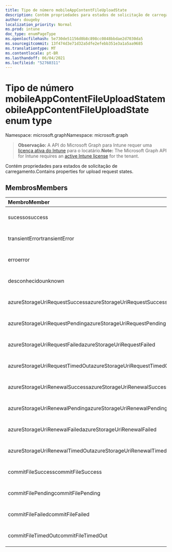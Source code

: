 ```yaml
---
title: Tipo de número mobileAppContentFileUploadState
description: Contém propriedades para estados de solicitação de carregamento.
author: dougeby
localization_priority: Normal
ms.prod: intune
doc_type: enumPageType
ms.openlocfilehash: 5e730de51156d0b8c898cc0848bbdae2d7030da5
ms.sourcegitcommit: 13f474d3e71d32a5dfe2efebb351e3a1a5aa9685
ms.translationtype: MT
ms.contentlocale: pt-BR
ms.lasthandoff: 06/04/2021
ms.locfileid: "52760311"
---
```

# <a name="mobileappcontentfileuploadstate-enum-type"></a><span data-ttu-id="a2e28-103">Tipo de número mobileAppContentFileUploadState</span><span class="sxs-lookup"><span data-stu-id="a2e28-103">mobileAppContentFileUploadState enum type</span></span>

<span data-ttu-id="a2e28-104">Namespace: microsoft.graph</span><span class="sxs-lookup"><span data-stu-id="a2e28-104">Namespace: microsoft.graph</span></span>

> <span data-ttu-id="a2e28-105">**Observação:** A API do Microsoft Graph para Intune requer uma [licença ativa do Intune](https://go.microsoft.com/fwlink/?linkid=839381) para o locatário.</span><span class="sxs-lookup"><span data-stu-id="a2e28-105">**Note:** The Microsoft Graph API for Intune requires an [active Intune license](https://go.microsoft.com/fwlink/?linkid=839381) for the tenant.</span></span>

<span data-ttu-id="a2e28-106">Contém propriedades para estados de solicitação de carregamento.</span><span class="sxs-lookup"><span data-stu-id="a2e28-106">Contains properties for upload request states.</span></span>

## <a name="members"></a><span data-ttu-id="a2e28-107">Membros</span><span class="sxs-lookup"><span data-stu-id="a2e28-107">Members</span></span>
|<span data-ttu-id="a2e28-108">Membro</span><span class="sxs-lookup"><span data-stu-id="a2e28-108">Member</span></span>|<span data-ttu-id="a2e28-109">Valor</span><span class="sxs-lookup"><span data-stu-id="a2e28-109">Value</span></span>|<span data-ttu-id="a2e28-110">Descrição</span><span class="sxs-lookup"><span data-stu-id="a2e28-110">Description</span></span>|
|:---|:---|:---|
|<span data-ttu-id="a2e28-111">sucesso</span><span class="sxs-lookup"><span data-stu-id="a2e28-111">success</span></span>|<span data-ttu-id="a2e28-112">0</span><span class="sxs-lookup"><span data-stu-id="a2e28-112">0</span></span>|<span data-ttu-id="a2e28-113">Ainda não documentado</span><span class="sxs-lookup"><span data-stu-id="a2e28-113">Not yet documented</span></span>|
|<span data-ttu-id="a2e28-114">transientError</span><span class="sxs-lookup"><span data-stu-id="a2e28-114">transientError</span></span>|<span data-ttu-id="a2e28-115">1</span><span class="sxs-lookup"><span data-stu-id="a2e28-115">1</span></span>|<span data-ttu-id="a2e28-116">Ainda não documentado</span><span class="sxs-lookup"><span data-stu-id="a2e28-116">Not yet documented</span></span>|
|<span data-ttu-id="a2e28-117">erro</span><span class="sxs-lookup"><span data-stu-id="a2e28-117">error</span></span>|<span data-ttu-id="a2e28-118">2</span><span class="sxs-lookup"><span data-stu-id="a2e28-118">2</span></span>|<span data-ttu-id="a2e28-119">Ainda não documentado</span><span class="sxs-lookup"><span data-stu-id="a2e28-119">Not yet documented</span></span>|
|<span data-ttu-id="a2e28-120">desconhecido</span><span class="sxs-lookup"><span data-stu-id="a2e28-120">unknown</span></span>|<span data-ttu-id="a2e28-121">3</span><span class="sxs-lookup"><span data-stu-id="a2e28-121">3</span></span>|<span data-ttu-id="a2e28-122">Ainda não documentado</span><span class="sxs-lookup"><span data-stu-id="a2e28-122">Not yet documented</span></span>|
|<span data-ttu-id="a2e28-123">azureStorageUriRequestSuccess</span><span class="sxs-lookup"><span data-stu-id="a2e28-123">azureStorageUriRequestSuccess</span></span>|<span data-ttu-id="a2e28-124">100</span><span class="sxs-lookup"><span data-stu-id="a2e28-124">100</span></span>|<span data-ttu-id="a2e28-125">Ainda não documentado</span><span class="sxs-lookup"><span data-stu-id="a2e28-125">Not yet documented</span></span>|
|<span data-ttu-id="a2e28-126">azureStorageUriRequestPending</span><span class="sxs-lookup"><span data-stu-id="a2e28-126">azureStorageUriRequestPending</span></span>|<span data-ttu-id="a2e28-127">101</span><span class="sxs-lookup"><span data-stu-id="a2e28-127">101</span></span>|<span data-ttu-id="a2e28-128">Ainda não documentado</span><span class="sxs-lookup"><span data-stu-id="a2e28-128">Not yet documented</span></span>|
|<span data-ttu-id="a2e28-129">azureStorageUriRequestFailed</span><span class="sxs-lookup"><span data-stu-id="a2e28-129">azureStorageUriRequestFailed</span></span>|<span data-ttu-id="a2e28-130">102</span><span class="sxs-lookup"><span data-stu-id="a2e28-130">102</span></span>|<span data-ttu-id="a2e28-131">Ainda não documentado</span><span class="sxs-lookup"><span data-stu-id="a2e28-131">Not yet documented</span></span>|
|<span data-ttu-id="a2e28-132">azureStorageUriRequestTimedOut</span><span class="sxs-lookup"><span data-stu-id="a2e28-132">azureStorageUriRequestTimedOut</span></span>|<span data-ttu-id="a2e28-133">103</span><span class="sxs-lookup"><span data-stu-id="a2e28-133">103</span></span>|<span data-ttu-id="a2e28-134">Ainda não documentado</span><span class="sxs-lookup"><span data-stu-id="a2e28-134">Not yet documented</span></span>|
|<span data-ttu-id="a2e28-135">azureStorageUriRenewalSuccess</span><span class="sxs-lookup"><span data-stu-id="a2e28-135">azureStorageUriRenewalSuccess</span></span>|<span data-ttu-id="a2e28-136">200</span><span class="sxs-lookup"><span data-stu-id="a2e28-136">200</span></span>|<span data-ttu-id="a2e28-137">Ainda não documentado</span><span class="sxs-lookup"><span data-stu-id="a2e28-137">Not yet documented</span></span>|
|<span data-ttu-id="a2e28-138">azureStorageUriRenewalPending</span><span class="sxs-lookup"><span data-stu-id="a2e28-138">azureStorageUriRenewalPending</span></span>|<span data-ttu-id="a2e28-139">201</span><span class="sxs-lookup"><span data-stu-id="a2e28-139">201</span></span>|<span data-ttu-id="a2e28-140">Ainda não documentado</span><span class="sxs-lookup"><span data-stu-id="a2e28-140">Not yet documented</span></span>|
|<span data-ttu-id="a2e28-141">azureStorageUriRenewalFailed</span><span class="sxs-lookup"><span data-stu-id="a2e28-141">azureStorageUriRenewalFailed</span></span>|<span data-ttu-id="a2e28-142">202</span><span class="sxs-lookup"><span data-stu-id="a2e28-142">202</span></span>|<span data-ttu-id="a2e28-143">Ainda não documentado</span><span class="sxs-lookup"><span data-stu-id="a2e28-143">Not yet documented</span></span>|
|<span data-ttu-id="a2e28-144">azureStorageUriRenewalTimedOut</span><span class="sxs-lookup"><span data-stu-id="a2e28-144">azureStorageUriRenewalTimedOut</span></span>|<span data-ttu-id="a2e28-145">203</span><span class="sxs-lookup"><span data-stu-id="a2e28-145">203</span></span>|<span data-ttu-id="a2e28-146">Ainda não documentado</span><span class="sxs-lookup"><span data-stu-id="a2e28-146">Not yet documented</span></span>|
|<span data-ttu-id="a2e28-147">commitFileSuccess</span><span class="sxs-lookup"><span data-stu-id="a2e28-147">commitFileSuccess</span></span>|<span data-ttu-id="a2e28-148">300</span><span class="sxs-lookup"><span data-stu-id="a2e28-148">300</span></span>|<span data-ttu-id="a2e28-149">Ainda não documentado</span><span class="sxs-lookup"><span data-stu-id="a2e28-149">Not yet documented</span></span>|
|<span data-ttu-id="a2e28-150">commitFilePending</span><span class="sxs-lookup"><span data-stu-id="a2e28-150">commitFilePending</span></span>|<span data-ttu-id="a2e28-151">301</span><span class="sxs-lookup"><span data-stu-id="a2e28-151">301</span></span>|<span data-ttu-id="a2e28-152">Ainda não documentado</span><span class="sxs-lookup"><span data-stu-id="a2e28-152">Not yet documented</span></span>|
|<span data-ttu-id="a2e28-153">commitFileFailed</span><span class="sxs-lookup"><span data-stu-id="a2e28-153">commitFileFailed</span></span>|<span data-ttu-id="a2e28-154">302</span><span class="sxs-lookup"><span data-stu-id="a2e28-154">302</span></span>|<span data-ttu-id="a2e28-155">Ainda não documentado</span><span class="sxs-lookup"><span data-stu-id="a2e28-155">Not yet documented</span></span>|
|<span data-ttu-id="a2e28-156">commitFileTimedOut</span><span class="sxs-lookup"><span data-stu-id="a2e28-156">commitFileTimedOut</span></span>|<span data-ttu-id="a2e28-157">303</span><span class="sxs-lookup"><span data-stu-id="a2e28-157">303</span></span>|<span data-ttu-id="a2e28-158">Ainda não documentado</span><span class="sxs-lookup"><span data-stu-id="a2e28-158">Not yet documented</span></span>|





